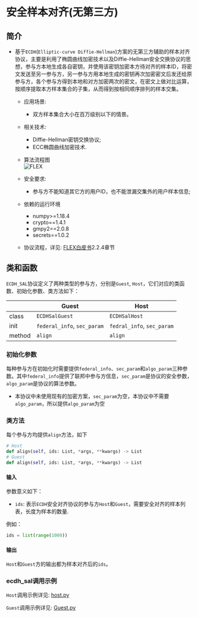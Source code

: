 # 安全样本对齐(无第三方)
## 简介
* 基于`ECDH`(`Elliptic-curve Diffie-Hellman`)方案的无第三方辅助的样本对齐协议，主要是利用了椭圆曲线加密技术以及Diffie-Hellman安全交换协议的思想，参与方本地生成各自密钥，并使用该密钥加密本方待对齐的样本ID，将密文发送至另一参与方，另一参与方用本地生成的密钥再次加密密文后发还给原参与方，各个参与方得到本地和对方加密两次的密文，在密文上做对比运算，按顺序提取本方样本集合的子集，从而得到按相同顺序排列的样本交集。
    * 应用场景: 
        * 双方样本集合大小在百万级别以下的情景。
        
    * 相关技术: 
        * Diffie-Hellman密钥交换协议;  
        * ECC椭圆曲线加密技术.  
        
    * 算法流程图  
        ![FLEX](../../../../doc/pic/sharing/ECDH_SAL.png)
        
    * 安全要求: 
        * 参与方不能知道其它方的用户ID，也不能泄漏交集外的用户样本信息;
        
    * 依赖的运行环境
        * numpy>=1.18.4
        * crypto==1.4.1
        * gmpy2==2.0.8
        * secrets==1.0.2
        
    * 协议流程，详见: [FLEX白皮书](../../../../doc/FLEX白皮书.pdf)2.2.4章节
        
## 类和函数
`ECDH_SAL`协议定义了两种类型的参与方，分别是`Guest`, `Host`，它们对应的类函数、初始化参数、类方法如下：

| | Guest | Host |
| ---- | ---- | ---- |
| class | `ECDHSalGuest`| `ECDHSalHost` |
| init | `federal_info`, `sec_param` | `fedral_info`, `sec_param` |
| method | `align` | `align` |

### 初始化参数
每种参与方在初始化时需要提供`federal_info`、`sec_param`和`algo_param`三种参数。其中`federal_info`提供了联邦中参与方信息，`sec_param`是协议的安全参数， `algo_param`是协议的算法参数。
  
* 本协议中未使用现有的加密方案，`sec_param`为空，本协议中不需要`algo_param`，所以提供`algo_param`为空

### 类方法
每个参与方均提供`align`方法，如下

```python
# Host
def align(self, ids: List, *args, **kwargs) -> List
# Guest
def align(self, ids: List, *args, **kwargs) -> List
```

#### 输入
参数意义如下：
* `ids`: 表示`ECDH`安全对齐协议的参与方`Host`和`Guest`，需要安全对齐的样本列表，长度为样本的数量.

例如：

```python
ids = list(range(1000))
```

#### 输出
`Host`和`Guest`方的输出都为样本对齐后的`ids`。

### ecdh_sal调用示例

`Host`调用示例详见: [host.py](../../../../test/sharing/sample_alignment/ecdh_sal/host.py)

`Guest`调用示例详见: [Guest.py](../../../../test/sharing/sample_alignment/ecdh_sal/guest.py)


